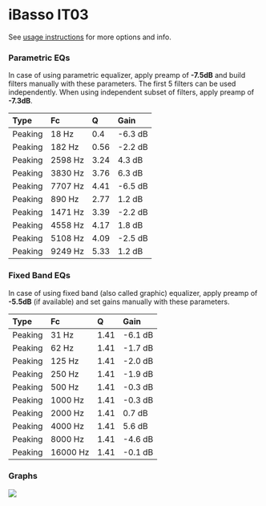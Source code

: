# iBasso IT03
See [usage instructions](https://github.com/jaakkopasanen/AutoEq#usage) for more options and info.

### Parametric EQs
In case of using parametric equalizer, apply preamp of **-7.5dB** and build filters manually
with these parameters. The first 5 filters can be used independently.
When using independent subset of filters, apply preamp of **-7.3dB**.

| Type    | Fc      |    Q | Gain    |
|:--------|:--------|:-----|:--------|
| Peaking | 18 Hz   | 0.4  | -6.3 dB |
| Peaking | 182 Hz  | 0.56 | -2.2 dB |
| Peaking | 2598 Hz | 3.24 | 4.3 dB  |
| Peaking | 3830 Hz | 3.76 | 6.3 dB  |
| Peaking | 7707 Hz | 4.41 | -6.5 dB |
| Peaking | 890 Hz  | 2.77 | 1.2 dB  |
| Peaking | 1471 Hz | 3.39 | -2.2 dB |
| Peaking | 4558 Hz | 4.17 | 1.8 dB  |
| Peaking | 5108 Hz | 4.09 | -2.5 dB |
| Peaking | 9249 Hz | 5.33 | 1.2 dB  |

### Fixed Band EQs
In case of using fixed band (also called graphic) equalizer, apply preamp of **-5.5dB**
(if available) and set gains manually with these parameters.

| Type    | Fc       |    Q | Gain    |
|:--------|:---------|:-----|:--------|
| Peaking | 31 Hz    | 1.41 | -6.1 dB |
| Peaking | 62 Hz    | 1.41 | -1.7 dB |
| Peaking | 125 Hz   | 1.41 | -2.0 dB |
| Peaking | 250 Hz   | 1.41 | -1.9 dB |
| Peaking | 500 Hz   | 1.41 | -0.3 dB |
| Peaking | 1000 Hz  | 1.41 | -0.3 dB |
| Peaking | 2000 Hz  | 1.41 | 0.7 dB  |
| Peaking | 4000 Hz  | 1.41 | 5.6 dB  |
| Peaking | 8000 Hz  | 1.41 | -4.6 dB |
| Peaking | 16000 Hz | 1.41 | -0.1 dB |

### Graphs
![](https://raw.githubusercontent.com/jaakkopasanen/AutoEq/master/results/crinacle/usound/iBasso%20IT03/iBasso%20IT03.png)